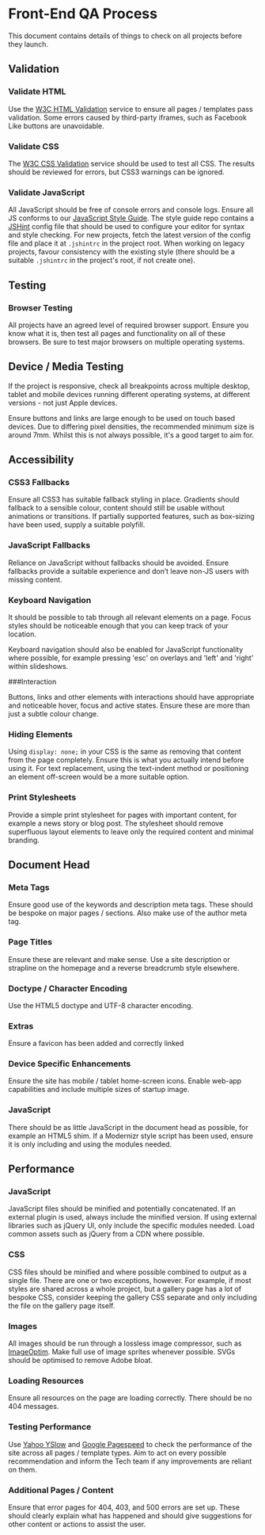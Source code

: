 # Front-End QA Process

This document contains details of things to check on all projects before they launch.

## Validation

### Validate HTML

Use the [W3C HTML Validation](http://validator.w3.org/) service to ensure all pages / templates pass validation. Some errors caused by third-party iframes, such as Facebook Like buttons are unavoidable.

### Validate CSS

The [W3C CSS Validation](http://jigsaw.w3.org/css-validator/) service should be used to test all CSS. The results should be reviewed for errors, but CSS3 warnings can be ignored.

### Validate JavaScript

All JavaScript should be free of console errors and console logs. Ensure all JS conforms to our [JavaScript Style Guide](https://github.com/bengourley/js-style-guide). The style guide repo contains a [JSHint](http://www.jshint.com/) config file that should be used to configure your editor for syntax and style checking. For new projects, fetch the latest version of the config file and place it at `.jshintrc` in the project root. When working on legacy projects, favour consistency with the existing style (there should be a suitable `.jshintrc` in the project's root, if not create one).

## Testing

### Browser Testing

All projects have an agreed level of required browser support. Ensure you know what it is, then test all pages and functionality on all of these browsers. Be sure to test major browsers on multiple operating systems.

## Device / Media Testing

If the project is responsive, check all breakpoints across multiple desktop, tablet and mobile devices running different operating systems, at different versions - not just Apple devices.

Ensure buttons and links are large enough to be used on touch based devices. Due to differing pixel densities, the recommended minimum size is around 7mm. Whilst this is not always possible, it's a good target to aim for.


## Accessibility

### CSS3 Fallbacks

Ensure all CSS3 has suitable fallback styling in place. Gradients should fallback to a sensible colour, content should still be usable without animations or transitions. If partially supported features, such as box-sizing have been used, supply a suitable polyfill.

### JavaScript Fallbacks

Reliance on JavaScript without fallbacks should be avoided. Ensure fallbacks provide a suitable experience and don’t leave non-JS users with missing content.

### Keyboard Navigation

It should be possible to tab through all relevant elements on a page. Focus styles should be noticeable enough that you can keep track of your location.

Keyboard navigation should also be enabled for JavaScript functionality where possible, for example pressing 'esc' on overlays and 'left' and 'right' within slideshows.

###Interaction

Buttons, links and other elements with interactions should have appropriate and noticeable hover, focus and active states. Ensure these are more than just a subtle colour change.

### Hiding Elements

Using `display: none;` in your CSS is the same as removing that content from the page completely. Ensure this is what you actually intend before using it. For text replacement, using the text-indent method or positioning an element off-screen would be a more suitable option.

### Print Stylesheets

Provide a simple print stylesheet for pages with important content, for example a news story or blog post. The stylesheet should remove superfluous layout elements to leave only the required content and minimal branding.


## Document Head

### Meta Tags

Ensure good use of the keywords and description meta tags. These should be bespoke on major pages / sections. Also make use of the author meta tag.

### Page Titles

Ensure these are relevant and make sense. Use a site description or strapline on the homepage and a reverse breadcrumb style elsewhere.

### Doctype / Character Encoding

Use the HTML5 doctype and UTF-8 character encoding.

### Extras

Ensure a favicon has been added and correctly linked

### Device Specific Enhancements

Ensure the site has mobile / tablet home-screen icons. Enable web-app capabilities and include multiple sizes of startup image.

### JavaScript

There should be as little JavaScript in the document head as possible, for example an HTML5 shim. If a Modernizr style script has been used, ensure it is only including and using the modules needed.


## Performance

### JavaScript

JavaScript files should be minified and potentially concatenated. If an external plugin is used, always include the minified version. If using external libraries such as jQuery UI, only include the specific modules needed. Load common assets such as jQuery from a CDN where possible.

### CSS

CSS files should be minified and where possible combined to output as a single file. There are one or two exceptions, however. For example, if most styles are shared across a whole project, but a gallery page has a lot of bespoke CSS, consider keeping the gallery CSS separate and only including the file on the gallery page itself.


### Images

All images should be run through a lossless image compressor, such as [ImageOptim](http://imageoptim.com/). Make full use of image sprites whenever possible. SVGs should be optimised to remove Adobe bloat.

### Loading Resources

Ensure all resources on the page are loading correctly. There should be no 404 messages.

### Testing Performance

Use [Yahoo YSlow](http://developer.yahoo.com/yslow/) and [Google Pagespeed](https://developers.google.com/speed/pagespeed/) to check the performance of the site across all pages / template types. Aim to act on every possible recommendation and inform the Tech team if any improvements are reliant on them.

### Additional Pages / Content

Ensure that error pages for 404, 403, and 500 errors are set up. These should clearly explain what has happened and should give suggestions for other content or actions to assist the user.

